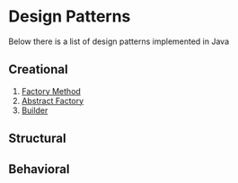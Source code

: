 # Design Patterns
Below there is a list of design patterns implemented in Java

## Creational
1. [Factory Method](src/com/github/wojdzie/design/patterns/creational/factorymethod)
2. [Abstract Factory](src/com/github/wojdzie/design/patterns/creational/abstractfactory)
3. [Builder](src/com/github/wojdzie/design/patterns/creational/builder)

## Structural

## Behavioral